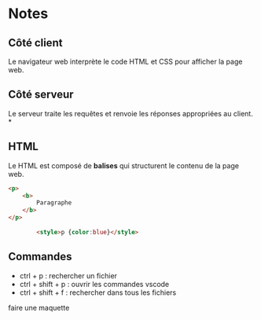 # Notes

## Côté client
Le navigateur web interprète le code HTML et CSS pour afficher la page web.

## Côté serveur
Le serveur traite les requêtes et renvoie les réponses appropriées au client.
*
## HTML
Le HTML est composé de **balises** qui structurent le contenu de la page web.

```html
<p>
    <b>
        Paragraphe
    </b>
</p>
        
        <style>p {color:blue}</style>
```

## Commandes

- ctrl + p : rechercher un fichier
- ctrl + shift + p : ouvrir les commandes vscode
- ctrl + shift + f : rechercher dans tous les fichiers

faire une maquette